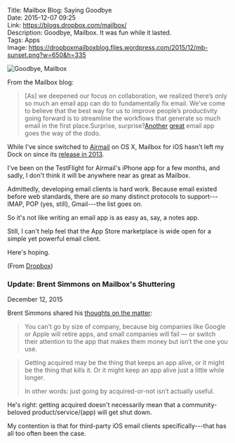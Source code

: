 Title: Mailbox Blog: Saying Goodbye  
Date: 2015-12-07 09:25  
Link: https://blogs.dropbox.com/mailbox/  
Description: Goodbye, Mailbox. It was fun while it lasted.  
Tags: Apps  
Image: https://dropboxmailboxblog.files.wordpress.com/2015/12/mb-sunset.png?w=650&h=335  

![Goodbye, Mailbox][1]

From the Mailbox blog:

> [As] we deepened our focus on collaboration, we realized there’s only so much an email app can do to fundamentally fix email. We’ve come to believe that the best way for us to improve people’s productivity going forward is to streamline the workflows that generate so much email in the first place.Surprise, surprise?[Another][2] [great][3] email app goes the way of the dodo.

While I've since switched to [Airmail][4] on OS X, Mailbox for iOS hasn't left my Dock on since its [release in 2013][5].

I've been on the TestFlight for Airmail's iPhone app for a few months, and sadly, I don't think it will be anywhere near as great as Mailbox.

Admittedly, developing email clients is hard work. Because email existed before web standards, there are *so* many distinct protocols to support---IMAP, POP (yes, still), Gmail---the list goes on.

So it's not like writing an email app is as easy as, say, a notes app.

Still, I can't help feel that the App Store marketplace is wide open for a simple yet powerful email client.

Here's hoping.

(From [Dropbox][6])

<aside class="update">
 
 ### Update: Brent Simmons on Mailbox's Shuttering
<p class="updateTime"><time datetime="2015-12-07">December 12, 2015</time></p>

Brent Simmons shared his [thoughts on the matter][7]:

> You can’t go by size of company, because big companies like Google or Apple will retire apps, and small companies will fail — or switch their attention to the app that makes them money but isn’t the one you use.

> Getting acquired may be the thing that keeps an app alive, or it might be the thing that kills it. Or it might keep an app alive just a little while longer.
>
> In other words: just going by acquired-or-not isn’t actually useful.

He's right: getting acquired doesn't necessarily mean that a community-beloved product/service/(app) will get shut down.

My contention is that for third-party iOS email clients specifically---that has all too often been the case.

</aside>

[1]: https://dropboxmailboxblog.files.wordpress.com/2015/12/mb-sunset.png?w=650&h=335 "Goodbye, Mailbox"
[2]: https://web.archive.org/web/20130611062216/http://www.sprw.me/? "Google purchasing Sparrow"
[3]: https://en.wikipedia.org/wiki/Sparrow_(email_client) "Wikipedia: Sparrow (email client)"
[4]: https://itunes.apple.com/us/app/airmail-2.5/id918858936?mt=12&at=1l3vx9s "Airmail 2.5 on the Mac App Store"
[5]: https://blogs.dropbox.com/mailbox/2013/01/reserve-your-mailbox-today/ "Mailbox's first blog post"
[6]: https://blogs.dropbox.com/dropbox/2015/12/saying-goodbye-to-carousel-and-mailbox/ "Dropbox linking to Mailbox blog post"
[7]: http://inessential.com/2015/12/07/on_apps_that_get_acquired "Brent Simmons reacting to Mailbox's closure"